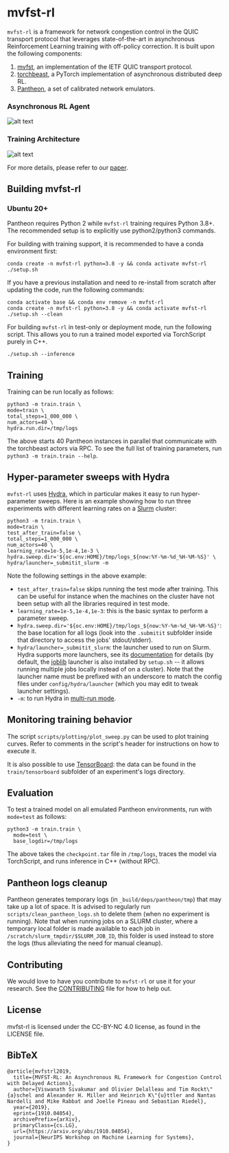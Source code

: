 # mvfst-rl

`mvfst-rl` is a framework for network congestion control in the QUIC transport protocol
that leverages state-of-the-art in asynchronous Reinforcement Learning training with
off-policy correction. It is built upon the following components:

1. [mvfst](https://github.com/facebookincubator/mvfst), an implementation of the IETF QUIC transport protocol.
2. [torchbeast](https://github.com/facebookresearch/torchbeast), a PyTorch implementation of asynchronous distributed deep RL.
3. [Pantheon](https://github.com/StanfordSNR/pantheon), a set of calibrated network emulators.

### Asynchronous RL Agent

![alt text](figures/rl_agent.png "RL Agent")


### Training Architecture

![alt text](figures/training_architecture.png "Training Architecture")


For more details, please refer to our [paper](https://arxiv.org/abs/1910.04054).

## Building mvfst-rl

### Ubuntu 20+

Pantheon requires Python 2 while `mvfst-rl` training requires Python 3.8+. The recommended setup is to explicitly use python2/python3 commands.

For building with training support, it is recommended to have a conda environment first:
```shell
conda create -n mvfst-rl python=3.8 -y && conda activate mvfst-rl
./setup.sh
```

If you have a previous installation and need to re-install from scratch after updating
the code, run the following commands:
```shell
conda activate base && conda env remove -n mvfst-rl
conda create -n mvfst-rl python=3.8 -y && conda activate mvfst-rl
./setup.sh --clean
```

For building `mvfst-rl` in test-only or deployment mode, run the following script.
This allows you to run a trained model exported via TorchScript purely in C++.
```
./setup.sh --inference
```

## Training

Training can be run locally as follows:
```shell
python3 -m train.train \
mode=train \
total_steps=1_000_000 \
num_actors=40 \
hydra.run.dir=/tmp/logs
```

The above starts 40 Pantheon instances in parallel that communicate with the torchbeast actors via RPC.
To see the full list of training parameters, run `python3 -m train.train --help`.

## Hyper-parameter sweeps with Hydra

`mvfst-rl` uses [Hydra](https://hydra.cc/), which in particular makes it easy to run
hyper-parameter sweeps. Here is an example showing how to run three  experiments with
different learning rates on a [Slurm](https://slurm.schedmd.com/overview.html) cluster:
```shell
python3 -m train.train \
mode=train \
test_after_train=false \
total_steps=1_000_000 \
num_actors=40 \
learning_rate=1e-5,1e-4,1e-3 \
hydra.sweep.dir='${oc.env:HOME}/tmp/logs_${now:%Y-%m-%d_%H-%M-%S}' \
hydra/launcher=_submitit_slurm -m
```

Note the following settings in the above example:
* `test_after_train=false` skips running the test mode after training. This can be useful
  for instance when the machines on the cluster have not been setup with all the libraries
  required in test mode.
* `learning_rate=1e-5,1e-4,1e-3`: this is the basic syntax to perform a parameter sweep.
* `hydra.sweep.dir='${oc.env:HOME}/tmp/logs_${now:%Y-%m-%d_%H-%M-%S}'`: the base location for all logs
  (look into the `.submitit` subfolder inside that directory to access the jobs' stdout/stderr).
* `hydra/launcher=_submitit_slurm`: the launcher used to run on Slurm. Hydra supports more
  launchers, see its [documentation](https://hydra.cc/docs/intro) for details (by default,
  the [joblib](https://hydra.cc/docs/plugins/joblib_launcher) launcher is also installed
  by `setup.sh` -- it allows running multiple jobs locally instead of on a cluster).
  Note that the launcher name must be prefixed with an underscore to match the config files
  under `config/hydra/launcher` (which you may edit to tweak launcher settings).
* `-m`: to run Hydra in [multi-run mode](https://hydra.cc/docs/next/tutorials/basic/running_your_app/multi-run/).

## Monitoring training behavior

The script `scripts/plotting/plot_sweep.py` can be used to plot training curves.
Refer to comments in the script's header for instructions on how to execute it.

It is also possible to use [TensorBoard](https://www.tensorflow.org/tensorboard):
the data can be found in the `train/tensorboard` subfolder of an experiment's logs directory.


## Evaluation

To test a trained model on all emulated Pantheon environments, run with `mode=test` as follows:
```
python3 -m train.train \
  mode=test \
  base_logdir=/tmp/logs
```

The above takes the `checkpoint.tar` file in `/tmp/logs`, traces the model via TorchScript,
and runs inference in C++ (without RPC).

## Pantheon logs cleanup

Pantheon generates temporary logs (in `_build/deps/pantheon/tmp`) that may take up a lot of space.
It is advised to regularly run `scripts/clean_pantheon_logs.sh` to delete them (when no experiment is running).
Note that when running jobs on a SLURM cluster, where a temporary local folder is made available to
each job in `/scratch/slurm_tmpdir/$SLURM_JOB_ID`, this folder is used instead to store the logs
(thus alleviating the need for manual cleanup).

## Contributing
We would love to have you contribute to `mvfst-rl` or use it for your research.
See the [CONTRIBUTING](CONTRIBUTING.md) file for how to help out.

## License
mvfst-rl is licensed under the CC-BY-NC 4.0 license, as found in the LICENSE file.

## BibTeX

```
@article{mvfstrl2019,
  title={MVFST-RL: An Asynchronous RL Framework for Congestion Control with Delayed Actions},
  author={Viswanath Sivakumar and Olivier Delalleau and Tim Rockt\"{a}schel and Alexander H. Miller and Heinrich K\"{u}ttler and Nantas Nardelli and Mike Rabbat and Joelle Pineau and Sebastian Riedel},
  year={2019},
  eprint={1910.04054},
  archivePrefix={arXiv},
  primaryClass={cs.LG},
  url={https://arxiv.org/abs/1910.04054},
  journal={NeurIPS Workshop on Machine Learning for Systems},
}
```
